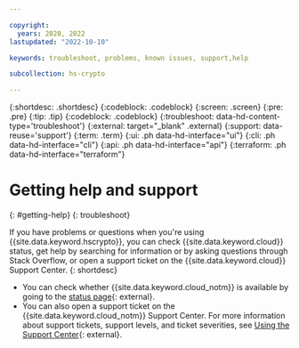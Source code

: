 ```yaml
---

copyright:
  years: 2020, 2022
lastupdated: "2022-10-10"

keywords: troubleshoot, problems, known issues, support,help

subcollection: hs-crypto

---
```


{:shortdesc: .shortdesc}
{:codeblock: .codeblock}
{:screen: .screen}
{:pre: .pre}
{:tip: .tip}
{:codeblock: .codeblock}
{:troubleshoot: data-hd-content-type='troubleshoot'}
{:external: target="_blank" .external}
{:support: data-reuse='support'}
{:term: .term}
{:ui: .ph data-hd-interface="ui"}
{:cli: .ph data-hd-interface="cli"}
{:api: .ph data-hd-interface="api"}
{:terraform: .ph data-hd-interface="terraform"}

# Getting help and support
{: #getting-help}
{: troubleshoot}

If you have problems or questions when you're using {{site.data.keyword.hscrypto}}, you can check {{site.data.keyword.cloud}} status, get help by searching for information or by asking questions through Stack Overflow, or open a support ticket on the {{site.data.keyword.cloud}} Support Center.
{: shortdesc}

- You can check whether {{site.data.keyword.cloud_notm}} is available by going to the [status page](https://cloud.ibm.com/status?selected=status){: external}.
- You can also open a support ticket on the {{site.data.keyword.cloud_notm}} Support Center. For more information about support tickets, support levels, and ticket severities, see [Using the Support Center](/docs/get-support?topic=get-support-using-avatar){: external}.
